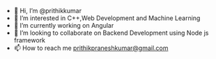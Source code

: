- 👋 Hi, I’m @prithikkumar
- 👀 I’m interested in C++,Web Development and Machine Learning
- 🌱 I’m currently working on Angular
- 💞️ I’m looking to collaborate on Backend Development using Node js framework
- 📫 How to reach me prithikpraneshkumar@gmail.com
